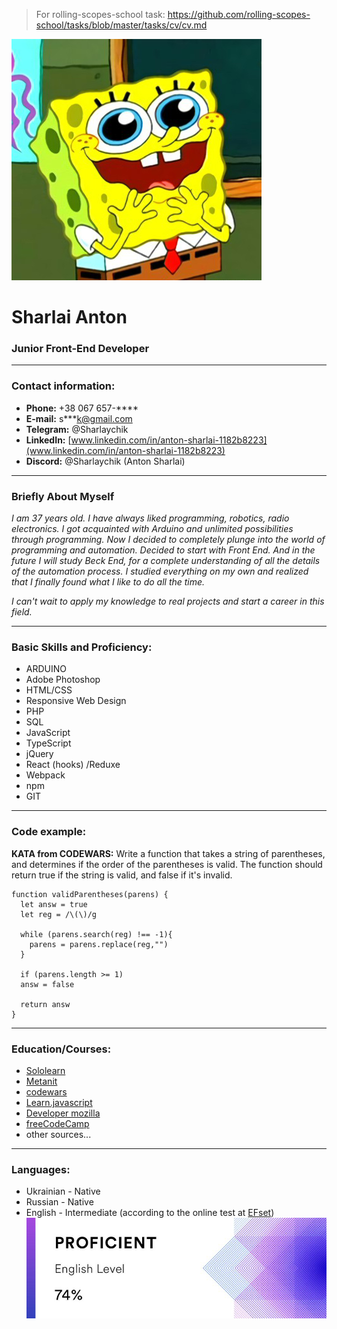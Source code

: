 >For rolling-scopes-school task: https://github.com/rolling-scopes-school/tasks/blob/master/tasks/cv/cv.md


![](GubkaBob.jpg)
# Sharlai Anton #
### Junior Front-End Developer

---
### Contact information:
* **Phone:** +38 067 657-****
* **E-mail:** s\*\*\*k@gmail.com
* **Telegram:** @Sharlaychik
* **LinkedIn:** [www.linkedin.com/in/anton-sharlai-1182b8223](www.linkedin.com/in/anton-sharlai-1182b8223)
* **Discord:** @Sharlaychik (Anton Sharlai)

---
### Briefly About Myself #
_I am 37 years old. I have always liked programming, robotics, radio electronics. I got acquainted with Arduino and unlimited possibilities through programming. Now I decided to completely plunge into the world of programming and automation. Decided to start with Front End. And in the future I will study Beck End, for a complete understanding of all the details of the automation process. I studied everything on my own and realized that I finally found what I like to do all the time._

_I can't wait to apply my knowledge to real projects and start a career in this field._

---
### Basic Skills and Proficiency:
  * ARDUINO
  * Adobe Photoshop
  * HTML/CSS
  * Responsive Web Design
  * PHP
  * SQL
  * JavaScript
  * TypeScript
  * jQuery
  * React (hooks) /Reduxe
  * Webpack
  * npm
  * GIT

---
### Code example:
**KATA from CODEWARS:** Write a function that takes a string of parentheses, and determines if the order of the parentheses is valid. The function should return true if the string is valid, and false if it's invalid.

```
function validParentheses(parens) {
  let answ = true
  let reg = /\(\)/g
  
  while (parens.search(reg) !== -1){
    parens = parens.replace(reg,"")
  }
  
  if (parens.length >= 1)
  answ = false
    
  return answ
}
```

---
### Education/Courses:
  * [Sololearn](https://www.sololearn.com/profile/22830185)
  * [Metanit](metanit.com)
  * [codewars](https://www.codewars.com/users/sharlaychik)
  * [Learn.javascript](learn.javascript.ru)
  * [Developer mozilla](developer.mozilla.org)
  * [freeCodeCamp](freecodecamp.org)
  * other sources...

  ---
### Languages:
  * Ukrainian - Native
  * Russian - Native
  * English - Intermediate (according to the online test at [EFset](www.efset.org)\)
![](engLevel.jpg)